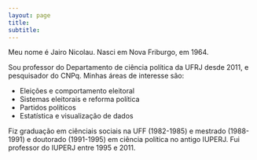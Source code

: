 ```yaml
---
layout: page
title:
subtitle:
---
```


Meu nome é Jairo Nicolau. Nasci em Nova Friburgo, em 1964.

Sou professor do Departamento de ciência política da UFRJ desde 2011, e pesquisador do CNPq. Minhas áreas de interesse são:

- Eleições e comportamento eleitoral
- Sistemas eleitorais e reforma política
- Partidos políticos
- Estatística e visualização de dados

Fiz graduação em ciênciais sociais na UFF (1982-1985) e mestrado (1988-1991) e doutorado (1991-1995) em ciência política no antigo IUPERJ. Fui professor do IUPERJ entre 1995 e 2011.
